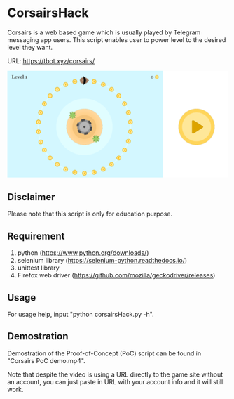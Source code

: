 # CorsairsHack
 Corsairs is a web based game which is usually played by Telegram messaging app users.
 This script enables user to power level to the desired level they want.

 URL: https://tbot.xyz/corsairs/

 <p align="center">
  <img src="README%20images/HomePage_SS.PNG" title="Corsairs homepage">
</p>

## Disclaimer
Please note that this script is only for education purpose. 

## Requirement
1. python (https://www.python.org/downloads/)
2. selenium library (https://selenium-python.readthedocs.io/)
3. unittest library
4. Firefox web driver (https://github.com/mozilla/geckodriver/releases)

## Usage
For usage help, input "python corsairsHack.py -h".

## Demostration
Demostration of the Proof-of-Concept (PoC) script can be found in "Corsairs PoC demo.mp4".

Note that despite the video is using a URL directly to the game site without an account, you can just paste in URL with your account info and it will still work.